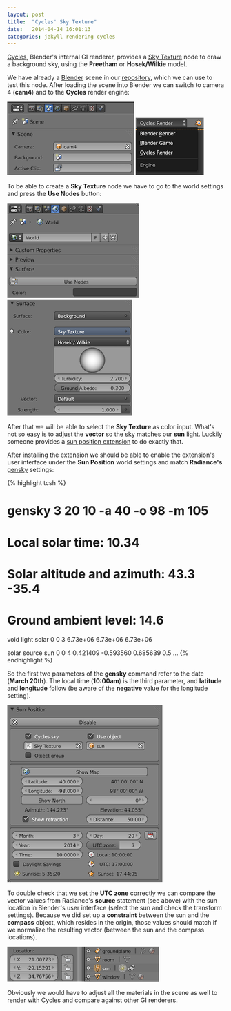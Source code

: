 ```yaml
---
layout: post
title:  "Cycles' Sky Texture"
date:   2014-04-14 16:01:13
categories: jekyll rendering cycles
---
```


[Cycles][cycles], Blender's internal GI renderer, provides a [Sky
Texture][sky_texture] node to draw a background sky, using the
__Preetham__ or __Hosek/Wilkie__ model.

We have already a [Blender][blender] scene in our [repository][repo],
which we can use to test this node. After loading the scene into
Blender we can switch to camera 4 (__cam4__) and to the __Cycles__
render engine:

<img src="/assets/switch_to_cam4.png" alt="Switch to camera 4" width="294"
class="img-thumbnail"/>
<img src="/assets/switch_to_cycles.png" alt="Switch to cycles" width="158"
class="img-thumbnail"/>

To be able to create a __Sky Texture__ node we have to go to the world
settings and press the __Use Nodes__ button:

<img src="/assets/cycles_world_use_nodes.png" alt="Cycles world use
nodes" width="305" class="img-thumbnail"/>
<img src="/assets/cycles_sky_texture_node.png" alt="Cycles sky texture
node" width="290" class="img-thumbnail"/>

After that we will be able to select the __Sky Texture__ as color
input. What's not so easy is to adjust the __vector__ so the sky
matches our __sun__ light. Luckily someone provides a [sun position
extension][sun_position] to do exactly that.

After installing the extension we should be able to enable the
extension's user interface under the __Sun Position__ world settings
and match __Radiance's__ [gensky] settings:

{% highlight tcsh %}
# gensky 3 20 10 -a 40 -o 98 -m 105
# Local solar time: 10.34
# Solar altitude and azimuth: 43.3 -35.4
# Ground ambient level: 14.6

void light solar
0
0
3 6.73e+06 6.73e+06 6.73e+06

solar source sun
0
0
4 0.421409 -0.593560 0.685639 0.5
...
{% endhighlight %}

So the first two parameters of the __gensky__ command refer to the
date (__March 20th__). The local time (__10:00am__) is the third
parameter, and __latitude__ and __longitude__ follow (be aware of the
__negative__ value for the longitude setting).

<img src="/assets/sun_position_extension_gui.png" alt="GUI for the sky
texture node" width="360" class="img-thumbnail"/>

To double check that we set the __UTC zone__ correctly we can compare
the vector values from Radiance's __source__ statement (see above)
with the sun location in Blender's user interface (select the sun and
check the transform settings). Because we did set up a __constraint__
between the sun and the __compass__ object, which resides in the
origin, those values should match if we normalize the resulting vector
(between the sun and the compass locations).

<img src="/assets/sun_location_check.png" alt="Check the sun location"
width="352" class="img-thumbnail"/>

Obviously we would have to adjust all the materials in the scene as
well to render with Cycles and compare against other GI renderers.

[cycles]:       http://wiki.blender.org/index.php/Doc:2.6/Manual/Render/Cycles
[blender]:      http://www.blender.org
[repo]:         https://github.com/wahn/export_multi
[sky_texture]:  http://wiki.blender.org/index.php/Doc:2.6/Manual/Render/Cycles/Nodes/Textures#Sky_Texture
[sun_position]: http://wiki.blender.org/index.php/Extensions:2.6/Py/Scripts/3D_interaction/Sun_Position
[gensky]:       http://radsite.lbl.gov/radiance/man_html/gensky.1.html